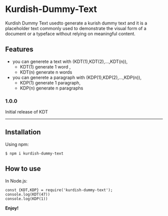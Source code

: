 # Kurdish-Dummy-Text
Kurdish Dummy Text usedto generate a kurish dummy text and it is a placeholder text commonly used to demonstrate the visual form of a document or a typeface without relying on meaningful content.

## Features

* you can generete a text with (KDT(1),KDT(2),...,KDT(n)),
    * KDT(1) generate 1 word ,
    * KDT(n) generate n words
* you can generete a paragraph with (KDP(1),KDP(2),...,KDP(n)),
    * KDP(1) generate 1 paragraph,
    * KDP(n) generate n paragraphs


### 1.0.0

Initial release of KDT

---

## Installation

Using npm:
```shell
$ npm i kurdish-dummy-text
```


## How to use

In Node.js:
```shell
const {KDT,KDP} = require('kurdish-dummy-text');
console.log(KDT(47))
console.log(KDP(1))

```


**Enjoy!**

